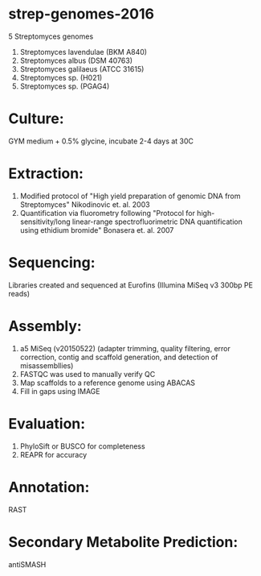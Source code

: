 # strep-genomes-2016

5 Streptomyces genomes

1. Streptomyces lavendulae (BKM A840)
2. Streptomyces albus (DSM 40763)
3. Streptomyces galilaeus (ATCC 31615)
4. Streptomyces sp. (H021)
5. Streptomyces sp. (PGAG4)

# Culture:
GYM medium + 0.5% glycine, incubate 2-4 days at 30C

# Extraction:
1. Modified protocol of "High yield preparation of genomic DNA from Streptomyces" Nikodinovic et. al. 2003
2. Quantification via fluorometry following "Protocol for high-sensitivity/long linear-range spectrofluorimetric DNA quantification using ethidium bromide" Bonasera et. al. 2007

# Sequencing:
Libraries created and sequenced at Eurofins
(Illumina MiSeq v3 300bp PE reads)

# Assembly:
1. a5 MiSeq (v20150522)
(adapter trimming, quality filtering, error correction, contig and scaffold generation, and detection of misassembllies)
2. FASTQC was used to manually verify QC
3. Map scaffolds to a reference genome using ABACAS
4. Fill in gaps using IMAGE

# Evaluation:
1. PhyloSift or BUSCO for completeness
2. REAPR for accuracy

# Annotation:
RAST

# Secondary Metabolite Prediction:
antiSMASH
